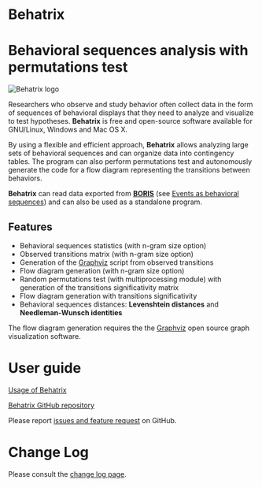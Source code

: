 Behatrix
=======================


# Behavioral sequences analysis with permutations test

![Behatrix logo](https://www.boris.unito.it/images/logo_behatrix.png)


Researchers who observe and study behavior often collect data in the
form of sequences of behavioral displays that they need to analyze and
visualize to test hypotheses. **Behatrix** is free and open-source
software available for GNU/Linux, Windows and Mac OS X.

By using a flexible and efficient approach, **Behatrix** allows
analyzing large sets of behavioral sequences and can organize data into
contingency tables. The program can also perform permutations test and
autonomously generate the code for a flow diagram representing the
transitions between behaviors.

**Behatrix** can read data exported from [**BORIS**](http://www.boris.unito.it)
(see [Events as behavioral sequences](http://www.boris.unito.it/user_guide/export_events/#export-events-as-behavioral-sequences))
and can also be used as a standalone program.

## Features

-   Behavioral sequences statistics (with n-gram size option)
-   Observed transitions matrix (with n-gram size option)
-   Generation of the [Graphviz](https://graphviz.org/) script from observed transitions
-   Flow diagram generation  (with n-gram size option)
-   Random permutations test (with multiprocessing module) with generation of the transitions significativity matrix
-   Flow diagram generation with transitions significativity
-   Behavioral sequences distances: **Levenshtein distances** and **Needleman-Wunsch identities**

The flow diagram generation requires the the [Graphviz](https://graphviz.org/) open source graph visualization software.


# User guide

[Usage of Behatrix](https://github.com/olivierfriard/behatrix/blob/master/user_guide.md)


[Behatrix GitHub repository](https://github.com/olivierfriard/behatrix)

Please report [issues and feature request](https://github.com/olivierfriard/behatrix/issues) on GitHub.


# Change Log

Please consult the [change log page](https://github.com/olivierfriard/behatrix/wiki/revision-history).
